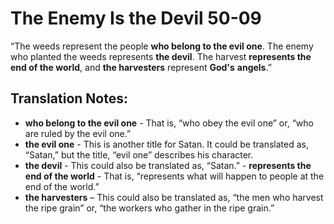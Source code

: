 The Enemy Is the Devil 50-09
==============================


“The weeds represent the people **who belong to the evil one**. The
enemy who planted the weeds represents **the devil**. The harvest
**represents the end of the world**, and **the harvesters** represent
**God's** **angels**.”

Translation Notes:
------------------

-   **who belong to the evil one** - That is, “who obey the evil one”
    or, “who are ruled by the evil one.”
-   **the evil one** - This is another title for Satan. It could be
    translated as, “Satan,” but the title, “evil one” describes
    his character.
-   **the devil** - This could also be translated as, “Satan.” -
**represents the end of the world** - That is, “represents what will
    happen to people at the end of the world.”
-   **the harvesters** – This could also be translated as, “the
men who
    harvest the ripe grain” or, “the workers who gather in the
    ripe grain.”

